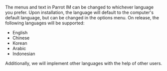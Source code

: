 The menus and text in Parrot IM can be changed to whichever language you prefer. Upon installation, the language will default to the computer's default language, but can be changed in the options menu. On release, the following languages will be supported:
  * English
  * Chinese
  * Korean
  * Arabic
  * Indonesian

Additionally, we will implement other languages with the help of other users.